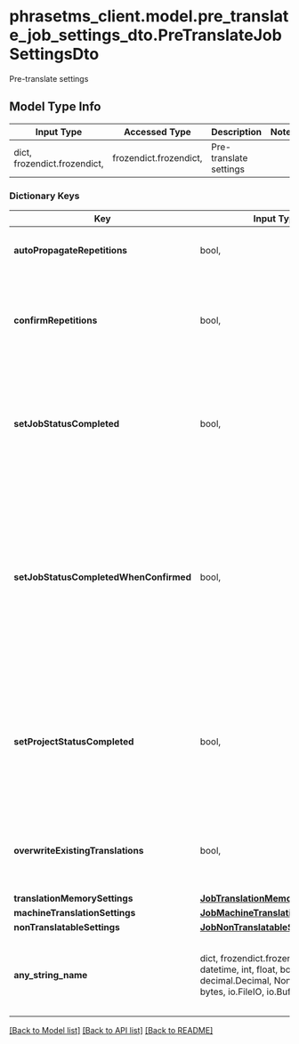 # phrasetms_client.model.pre_translate_job_settings_dto.PreTranslateJobSettingsDto

Pre-translate settings

## Model Type Info

| Input Type                   | Accessed Type          | Description            | Notes |
| ---------------------------- | ---------------------- | ---------------------- | ----- |
| dict, frozendict.frozendict, | frozendict.frozendict, | Pre-translate settings |

### Dictionary Keys

| Key                                    | Input Type                                                                                                                                  | Accessed Type                                                                           | Description                                                                                                                                                   | Notes      |
| -------------------------------------- | ------------------------------------------------------------------------------------------------------------------------------------------- | --------------------------------------------------------------------------------------- | ------------------------------------------------------------------------------------------------------------------------------------------------------------- | ---------- |
| **autoPropagateRepetitions**           | bool,                                                                                                                                       | BoolClass,                                                                              | Propagate repetitions. Default: false                                                                                                                         | [optional] |
| **confirmRepetitions**                 | bool,                                                                                                                                       | BoolClass,                                                                              | Set segment status to confirmed for: Repetitions. Default: false                                                                                              | [optional] |
| **setJobStatusCompleted**              | bool,                                                                                                                                       | BoolClass,                                                                              | Pre-translate &amp; set job to completed: Set job to completed once pre-translated. Default: false                                                            | [optional] |
| **setJobStatusCompletedWhenConfirmed** | bool,                                                                                                                                       | BoolClass,                                                                              | Pre-translate &amp; set job to completed when all segments confirmed: Set job to completed once pre-translated and all segments are confirmed. Default: false | [optional] |
| **setProjectStatusCompleted**          | bool,                                                                                                                                       | BoolClass,                                                                              | Pre-translate &amp; set job to completed: Set project to completed once all jobs pre-translated. Default: false                                               | [optional] |
| **overwriteExistingTranslations**      | bool,                                                                                                                                       | BoolClass,                                                                              | Overwrite existing translations in target segments. Default: false                                                                                            | [optional] |
| **translationMemorySettings**          | [**JobTranslationMemorySettingsDto**](JobTranslationMemorySettingsDto.md)                                                                   | [**JobTranslationMemorySettingsDto**](JobTranslationMemorySettingsDto.md)               |                                                                                                                                                               | [optional] |
| **machineTranslationSettings**         | [**JobMachineTranslationSettingsDto**](JobMachineTranslationSettingsDto.md)                                                                 | [**JobMachineTranslationSettingsDto**](JobMachineTranslationSettingsDto.md)             |                                                                                                                                                               | [optional] |
| **nonTranslatableSettings**            | [**JobNonTranslatableSettingsDto**](JobNonTranslatableSettingsDto.md)                                                                       | [**JobNonTranslatableSettingsDto**](JobNonTranslatableSettingsDto.md)                   |                                                                                                                                                               | [optional] |
| **any_string_name**                    | dict, frozendict.frozendict, str, date, datetime, int, float, bool, decimal.Decimal, None, list, tuple, bytes, io.FileIO, io.BufferedReader | frozendict.frozendict, str, BoolClass, decimal.Decimal, NoneClass, tuple, bytes, FileIO | any string name can be used but the value must be the correct type                                                                                            | [optional] |

[[Back to Model list]](../../README.md#documentation-for-models) [[Back to API list]](../../README.md#documentation-for-api-endpoints) [[Back to README]](../../README.md)
